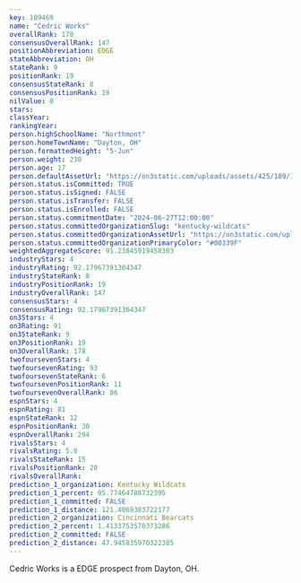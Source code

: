 ```yaml
---
key: 109469
name: "Cedric Works"
overallRank: 178
consensusOverallRank: 147
positionAbbreviation: EDGE
stateAbbreviation: OH
stateRank: 9
positionRank: 19
consensusStateRank: 8
consensusPositionRank: 19
nilValue: 0
stars: 
classYear: 
rankingYear: 
person.highSchoolName: "Northmont"
person.homeTownName: "Dayton, OH"
person.formattedHeight: "5-Jun"
person.weight: 230
person.age: 17
person.defaultAssetUrl: "https://on3static.com/uploads/assets/425/189/189425.jpg"
person.status.isCommitted: TRUE
person.status.isSigned: FALSE
person.status.isTransfer: FALSE
person.status.isEnrolled: FALSE
person.status.commitmentDate: "2024-06-27T12:00:00"
person.status.committedOrganizationSlug: "kentucky-wildcats"
person.status.committedOrganizationAssetUrl: "https://on3static.com/uploads/assets/984/149/149984.svg"
person.status.committedOrganizationPrimaryColor: "#00339F"
weightedAggregateScore: 91.23845919458303
industryStars: 4
industryRating: 92.17967391304347
industryStateRank: 8
industryPositionRank: 19
industryOverallRank: 147
consensusStars: 4
consensusRating: 92.17967391304347
on3Stars: 4
on3Rating: 91
on3StateRank: 9
on3PositionRank: 19
on3OverallRank: 178
twofoursevenStars: 4
twofoursevenRating: 93
twofoursevenStateRank: 6
twofoursevenPositionRank: 11
twofoursevenOverallRank: 86
espnStars: 4
espnRating: 81
espnStateRank: 12
espnPositionRank: 30
espnOverallRank: 294
rivalsStars: 4
rivalsRating: 5.8
rivalsStateRank: 15
rivalsPositionRank: 20
rivalsOverallRank: 
prediction_1_organization: Kentucky Wildcats
prediction_1_percent: 95.77464788732395
prediction_1_committed: FALSE
prediction_1_distance: 121.4069383722177
prediction_2_organization: Cincinnati Bearcats
prediction_2_percent: 1.4133753570373286
prediction_2_committed: FALSE
prediction_2_distance: 47.945835970322385
---
```

Cedric Works is a EDGE prospect from Dayton, OH.
